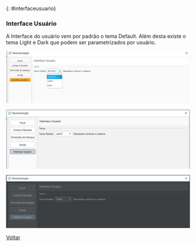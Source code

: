 

{: #interfaceusuario}

### Interface Usuário

A Interface do usuário vem por padrão o tema Default. Além desta existe o tema Light e Dark que podem ser parametrizados por usuário.



![](images/ajustes_interface_usuario_default.jpg)



![](images/ajustes_interface_usuario_light.jpg)



![](images/ajustes_interface_usuario_dark.jpg)





[Voltar](sistema.md#ajustes)

